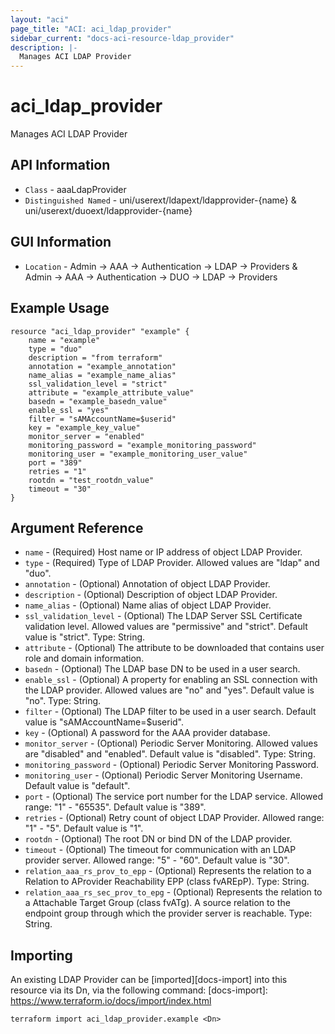 ```yaml
---
layout: "aci"
page_title: "ACI: aci_ldap_provider"
sidebar_current: "docs-aci-resource-ldap_provider"
description: |-
  Manages ACI LDAP Provider
---
```


# aci_ldap_provider #
Manages ACI LDAP Provider

## API Information ##
* `Class` - aaaLdapProvider
* `Distinguished Named` - uni/userext/ldapext/ldapprovider-{name} & uni/userext/duoext/ldapprovider-{name}

## GUI Information ##
* `Location` - Admin -> AAA -> Authentication -> LDAP -> Providers & Admin -> AAA -> Authentication -> DUO -> LDAP -> Providers


## Example Usage ##
```hcl
resource "aci_ldap_provider" "example" {
	name = "example"
	type = "duo"
	description = "from terraform"
	annotation = "example_annotation"
	name_alias = "example_name_alias"
	ssl_validation_level = "strict"
	attribute = "example_attribute_value"
	basedn = "example_basedn_value"
	enable_ssl = "yes"
	filter = "sAMAccountName=$userid"
	key = "example_key_value"
	monitor_server = "enabled"
	monitoring_password = "example_monitoring_password"
	monitoring_user = "example_monitoring_user_value"
	port = "389"
	retries = "1"
	rootdn = "test_rootdn_value"
	timeout = "30"
}
```

## Argument Reference ##
* `name` - (Required) Host name or IP address of object LDAP Provider.
* `type` - (Required) Type of LDAP Provider. Allowed values are "ldap" and "duo".
* `annotation` - (Optional) Annotation of object LDAP Provider.
* `description` - (Optional) Description of object LDAP Provider.
* `name_alias` - (Optional) Name alias of object LDAP Provider.
* `ssl_validation_level` - (Optional) The LDAP Server SSL Certificate validation level. Allowed values are "permissive" and "strict". Default value is "strict". Type: String.
* `attribute` - (Optional) The attribute to be downloaded that contains user role and domain information.
* `basedn` - (Optional) The LDAP base DN to be used in a user search. 
* `enable_ssl` - (Optional) A property for enabling an SSL connection with the LDAP provider. Allowed values are "no" and "yes". Default value is "no". Type: String.
* `filter` - (Optional) The LDAP filter to be used in a user search. Default value is "sAMAccountName=$userid".
* `key` - (Optional) A password for the AAA provider database.
* `monitor_server` - (Optional) Periodic Server Monitoring. Allowed values are "disabled" and "enabled". Default value is "disabled". Type: String.
* `monitoring_password` - (Optional) Periodic Server Monitoring Password. 
* `monitoring_user` - (Optional) Periodic Server Monitoring Username. Default value is "default". 
* `port` - (Optional) The service port number for the LDAP service. Allowed range: "1" - "65535". Default value is "389".
* `retries` - (Optional) Retry count of object LDAP Provider. Allowed range: "1" - "5". Default value is "1".
* `rootdn` - (Optional) The root DN or bind DN of the LDAP provider.
* `timeout` - (Optional) The timeout for communication with an LDAP provider server. Allowed range: "5" - "60". Default value is "30".
* `relation_aaa_rs_prov_to_epp` - (Optional) Represents the relation to a Relation to AProvider Reachability EPP (class fvAREpP). Type: String.
* `relation_aaa_rs_sec_prov_to_epg` - (Optional) Represents the relation to a Attachable Target Group (class fvATg). A source relation to the endpoint group through which the provider server is reachable. Type: String.

## Importing ##
An existing LDAP Provider can be [imported][docs-import] into this resource via its Dn, via the following command:
[docs-import]: https://www.terraform.io/docs/import/index.html


```
terraform import aci_ldap_provider.example <Dn>
```
